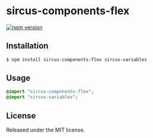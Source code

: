 # sircus-components-flex

[![npm version](https://img.shields.io/npm/v/sircus-components-flex.svg?style=flat)](https://www.npmjs.com/package/sircus-components-flex)


## Installation


```bash
$ npm install sircus-components-flex sircus-variables
```

## Usage

```css
@import "sircus-components-flex";
@import "sircus-variables";
```

## License
Released under the MIT license.

